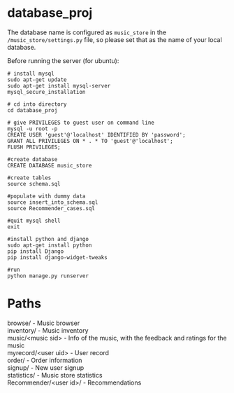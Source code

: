 # database_proj 

The database name is configured as `music_store` in the `/music_store/settings.py` file, so please set that as the name of your local database.

Before running the server (for ubuntu):
```
# install mysql
sudo apt-get update
sudo apt-get install mysql-server
mysql_secure_installation

# cd into directory
cd database_proj

# give PRIVILEGES to guest user on command line
mysql -u root -p
CREATE USER 'guest'@'localhost' IDENTIFIED BY 'password';
GRANT ALL PRIVILEGES ON * . * TO 'guest'@'localhost';
FLUSH PRIVILEGES;

#create database
CREATE DATABASE music_store

#create tables
source schema.sql

#populate with dummy data
source insert_into_schema.sql
source Recommender_cases.sql

#quit mysql shell
exit

#install python and django
sudo apt-get install python
pip install Django
pip install django-widget-tweaks

#run
python manage.py runserver

```

# Paths 

browse/ - Music browser <br>
inventory/ - Music inventory <br>
music/\<music sid\> - Info of the music, with the feedback and ratings for the music <br>
myrecord/\<user uid\> - User record <br>
order/ - Order information <br>
signup/ - New user signup <br>
statistics/ - Music store statistics <br>
Recommender/\<user id>/<song id> - Recommendations 
